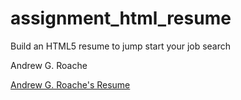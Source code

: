 # assignment_html_resume
Build an HTML5 resume to jump start your job search


Andrew G. Roache


[Andrew G. Roache's Resume](http://whatafreak.surge.sh/)
